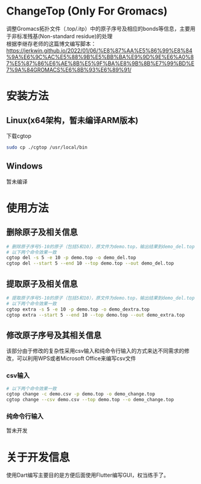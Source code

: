 # ChangeTop (Only For Gromacs)
调整Gromacs拓扑文件（.top/.itp）中的原子序号及相应的bonds等信息，主要用于非标准残基(Non-standard residue)的处理 \
根据李继存老师的这篇博文编写脚本：https://jerkwin.github.io/2022/01/06/%E8%87%AA%E5%86%99%E8%84%9A%E6%9C%AC%E5%88%9B%E5%BB%BA%E9%9D%9E%E6%A0%87%E5%87%86%E6%AE%8B%E5%9F%BA%E8%9B%8B%E7%99%BD%E7%9A%84GROMACS%E6%8B%93%E6%89%91/

# 安装方法
## Linux(x64架构，暂未编译ARM版本)
下载cgtop
```bash
sudo cp ./cgtop /usr/local/bin
```

## Windows
暂未编译

# 使用方法

## 删除原子及相关信息

```bash
# 删除原子序号5-10的原子（包括5和10），原文件为demo.top，输出结果到demo_del.top
# 以下两个命令效果一致
cgtop del -s 5 -e 10 -p demo.top -o demo_del.top
cgtop del --start 5 --end 10 --top demo.top --out demo_del.top
```

## 提取原子及相关信息

```bash
# 提取原子序号5-10的原子（包括5和10），原文件为demo.top，输出结果到demo_del.top
# 以下两个命令效果一致
cgtop extra -s 5 -e 10 -p demo.top -o demo_dextra.top
cgtop extra --start 5 --end 10 --top demo.top --out demo_extra.top
```

## 修改原子序号及其相关信息

该部分由于修改的复杂性采用csv输入和纯命令行输入的方式来达不同需求的修改，可以利用WPS或者Microsoft Office来编写csv文件

### csv输入

```bash
# 以下两个命令效果一致
cgtop change -c demo.csv -p demo.top -o demo_change.top
cgtop change --csv demo.csv --top demo.top --o demo_change.top
```

###  纯命令行输入
暂未开发

# 关于开发信息
使用Dart编写主要目的是方便后面使用Flutter编写GUI，权当练手了。